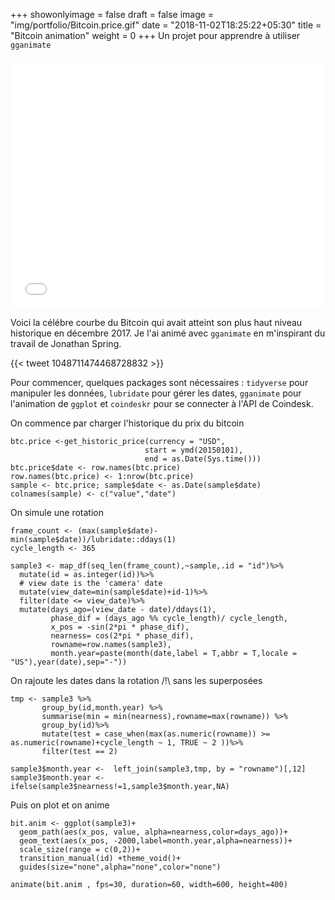 
+++
showonlyimage = false
draft = false
image = "img/portfolio/Bitcoin.price.gif"
date = "2018-11-02T18:25:22+05:30"
title = "Bitcoin animation"
weight = 0
+++
Un projet pour apprendre à utiliser `gganimate`
<!--more-->

<iframe src='/img/Bitcoin.price.gif' width="100%" height="400" frameborder="0" scrolling="no" ></iframe>


Voici la célébre courbe du Bitcoin  qui avait atteint son plus haut niveau historique en décembre 2017. Je l'ai animé avec `gganimate` en m'inspirant du travail de Jonathan Spring.

{{< tweet 1048711474468728832 >}}


Pour commencer, quelques packages sont nécessaires : `tidyverse` pour manipuler les données, `lubridate` pour gérer les dates, `gganimate`  pour l'animation de `ggplot` et `coindeskr` pour se connecter à l'API de Coindesk.


On commence par charger l'historique du prix du bitcoin

```{r}
btc.price <-get_historic_price(currency = "USD",
                              start = ymd(20150101),
                              end = as.Date(Sys.time()))
btc.price$date <- row.names(btc.price)
row.names(btc.price) <- 1:nrow(btc.price)
sample <- btc.price; sample$date <- as.Date(sample$date)
colnames(sample) <- c("value","date")
```

On simule une rotation 

```{r}
frame_count <- (max(sample$date)- min(sample$date))/lubridate::ddays(1)
cycle_length <- 365

sample3 <- map_df(seq_len(frame_count),~sample,.id = "id")%>%
  mutate(id = as.integer(id))%>%
  # view date is the 'camera' date
  mutate(view_date=min(sample$date)+id-1)%>%
  filter(date <= view_date)%>%
  mutate(days_ago=(view_date - date)/ddays(1),
         phase_dif = (days_ago %% cycle_length)/ cycle_length,
         x_pos = -sin(2*pi * phase_dif),
         nearness= cos(2*pi * phase_dif),
         rowname=row.names(sample3),
         month.year=paste(month(date,label = T,abbr = T,locale = "US"),year(date),sep="-"))
```


On rajoute les dates dans la rotation /!\ sans les superposées

```{r}
tmp <- sample3 %>% 
       group_by(id,month.year) %>% 
       summarise(min = min(nearness),rowname=max(rowname)) %>%
       group_by(id)%>%
       mutate(test = case_when(max(as.numeric(rowname)) >= as.numeric(rowname)+cycle_length ~ 1, TRUE ~ 2 ))%>%
       filter(test == 2)
  
sample3$month.year <-  left_join(sample3,tmp, by = "rowname")[,12]
sample3$month.year <- ifelse(sample3$nearness!=1,sample3$month.year,NA)
```

Puis on plot et on anime

```{r}
bit.anim <- ggplot(sample3)+
  geom_path(aes(x_pos, value, alpha=nearness,color=days_ago))+
  geom_text(aes(x_pos, -2000,label=month.year,alpha=nearness))+
  scale_size(range = c(0,2))+
  transition_manual(id) +theme_void()+
  guides(size="none",alpha="none",color="none")
 
animate(bit.anim , fps=30, duration=60, width=600, height=400)
```
